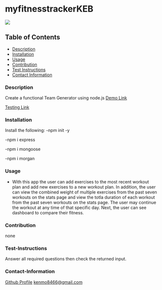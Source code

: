 # myfitnesstrackerKEB

<a href="https://img.shields.io/badge/License-,Apache2.0,GNU Public v3.0,MIT,Boost Software 1.0,Creative Commons Zero v1.0 Universal,Eclipse Public 2.0,GNU Affero General Public v3.0,GNU General Public v2.0,GNU Lesser General Public v2.1,Mozilla Public 2.0,the Unilicense-brightgreen"><img src="https://img.shields.io/badge/License-MIT-brightgreen"></a>
## Table of Contents
- [Description](#description)
- [Installation](#installation)
- [Usage](#usage)
- [Contribution](#contribution)
- [Test Instructions](#test-instructions)
- [Contact Information](#contact-information)

### Description
Create a functional Team Generator using node.js 
[Demo Link](https://drive.google.com/file/d/1SL4-IvkRsMZYDZ2BDZKnEuoQHXLoFPs4/view?usp=sharing)

[Testing Link](https://drive.google.com/file/d/1sUPXLl210UABFemc6U0iSSMSk4mjXK2u/view?usp=sharing)

### Installation
Install the following: 
-npm init -y

-npm i express

-npm i mongoose

-npm i morgan
### Usage
* With this app the user can add exercises to the most recent workout plan and add new exercises to a new workout plan. In addition, the user can view the combined weight of multiple exercises from the past seven workouts on the stats page and view the totla duration of each workout from the past seven workouts on the stats page. The user may continue the workout at any time of that specific day. Next, the user can see dashboard to compare their fitness.

### Contribution
none
### Test-Instructions
Answer all required questions then check the returned input.
### Contact-Information
[Github Profile](https://github.com/kbentley7)
kenmo8466@gmail.com
